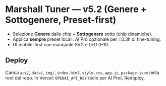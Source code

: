 # Marshall Tuner — v5.2 (Genere + Sottogenere, Preset-first)
- Selezione **Genere** dalle chip + **Sottogenere** sotto (chip dinamiche).
- Applica **sempre** preset locali. AI Pro opzionale per ±0.3h di fine-tuning.
- UI mobile-first con manopole SVG e LED 0–10.

## Deploy
Carica `api/`, `data/`, `img/`, `index.html`, `style.css`, `app.js`, `package.json` nella root del repo. 
In Vercel: `OPENAI_API_KEY` (solo per AI Pro). Redeploy.
